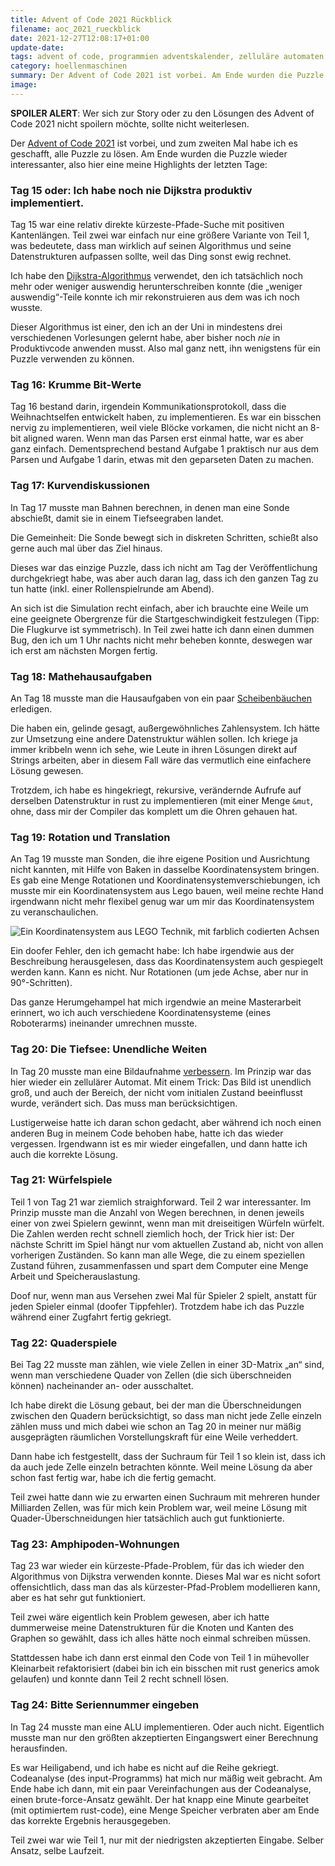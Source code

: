 ```yaml
---
title: Advent of Code 2021 Rückblick
filename: aoc_2021_rueckblick
date: 2021-12-27T12:08:17+01:00
update-date:
tags: advent of code, programmien adventskalender, zelluläre automaten, algorithmus von dijkstra, rust, puzzle, kombinatorik
category: hoellenmaschinen
summary: Der Advent of Code 2021 ist vorbei. Am Ende wurden die Puzzle wie immer schwieriger bzw. interessanter. SPOLER ALERT!
image:
---
```


**SPOILER ALERT**: Wer sich zur Story oder zu den Lösungen des Advent of Code 2021 nicht spoilern möchte, sollte nicht weiterlesen.

Der [Advent of Code 2021](https://adventofcode.com/2021) ist vorbei, und zum zweiten Mal habe ich es geschafft, alle Puzzle zu lösen. Am Ende wurden die Puzzle wieder interessanter, also hier eine meine Highlights der letzten Tage:

### Tag 15 oder: Ich habe noch nie Dijkstra produktiv implementiert.

Tag 15 war eine relativ direkte kürzeste-Pfade-Suche mit positiven Kantenlängen. Teil zwei war einfach nur eine größere Variante von Teil 1, was bedeutete, dass man wirklich auf seinen Algorithmus und seine Datenstrukturen aufpassen sollte, weil das Ding sonst ewig rechnet.

Ich habe den [Dijkstra-Algorithmus](https://de.wikipedia.org/wiki/Dijkstra-Algorithmus) verwendet, den ich tatsächlich noch mehr oder weniger auswendig herunterschreiben konnte (die „weniger auswendig“-Teile konnte ich mir rekonstruieren aus dem was ich noch wusste.

Dieser Algorithmus ist einer, den ich an der Uni in mindestens drei verschiedenen Vorlesungen gelernt habe, aber bisher noch _nie_ in Produktivcode anwenden musst. Also mal ganz nett, ihn wenigstens für ein Puzzle verwenden zu können.

### Tag 16: Krumme Bit-Werte

Tag 16 bestand darin, irgendein Kommunikationsprotokoll, dass die Weihnachtselfen entwickelt haben, zu implementieren. Es war ein bisschen nervig zu implementieren, weil viele Blöcke vorkamen, die nicht nicht an 8-bit aligned waren. Wenn man das Parsen erst einmal hatte, war es aber ganz einfach. Dementsprechend bestand Aufgabe 1 praktisch nur aus dem Parsen und Aufgabe 1 darin, etwas mit den geparseten Daten zu machen.

### Tag 17: Kurvendiskussionen

In Tag 17 musste man Bahnen berechnen, in denen man eine Sonde abschießt, damit sie in einem Tiefseegraben landet.

Die Gemeinheit: Die Sonde bewegt sich in diskreten Schritten, schießt also gerne auch mal über das Ziel hinaus.

Dieses war das einzige Puzzle, dass ich nicht am Tag der Veröffentlichung durchgekriegt habe, was aber auch daran lag, dass ich den ganzen Tag zu tun hatte (inkl. einer Rollenspielrunde am Abend).

An sich ist die Simulation recht einfach, aber ich brauchte eine Weile um eine geeignete Obergrenze für die Startgeschwindigkeit festzulegen (Tipp: Die Flugkurve ist symmetrisch). In Teil zwei hatte ich dann einen dummen Bug, den ich um 1 Uhr nachts nicht mehr beheben konnte, deswegen war ich erst am nächsten Morgen fertig.

### Tag 18: Mathehausaufgaben

An Tag 18 musste man die Hausaufgaben von ein paar [Scheibenbäuchen](https://de.wikipedia.org/wiki/Scheibenb%C3%A4uche) erledigen.

Die haben ein, gelinde gesagt, außergewöhnliches Zahlensystem. Ich hätte zur Umsetzung eine andere Datenstruktur wählen sollen. Ich kriege ja immer kribbeln wenn ich sehe, wie Leute in ihren Lösungen direkt auf Strings arbeiten, aber in diesem Fall wäre das vermutlich eine einfachere Lösung gewesen.

Trotzdem, ich habe es hingekriegt, rekursive, verändernde Aufrufe auf derselben Datenstruktur in rust zu implementieren (mit einer Menge `&mut`, ohne, dass mir der Compiler das komplett um die Ohren gehauen hat.

### Tag 19: Rotation und Translation

An Tag 19 musste man Sonden, die ihre eigene Position und Ausrichtung nicht kannten, mit Hilfe von Baken in dasselbe Koordinatensystem bringen. Es gab eine Menge Rotationen und Koordinatensystemverschiebungen, ich musste mir ein Koordinatensystem aus Lego bauen, weil meine rechte Hand irgendwann nicht mehr flexibel genug war um mir das Koordinatensystem zu veranschaulichen.

![Ein Koordinatensystem aus LEGO Technik, mit farblich codierten Achsen](/file/koordinatensystem.webp "Wirklich hilfreich. Besonders, dass es farblich codiert ist.")

Ein doofer Fehler, den ich gemacht habe: Ich habe irgendwie aus der Beschreibung herausgelesen, dass das Koordinatensystem auch gespiegelt werden kann. Kann es nicht. Nur Rotationen (um jede Achse, aber nur in 90°-Schritten).

Das ganze Herumgehampel hat mich irgendwie an meine Masterarbeit erinnert, wo ich auch verschiedene Koordinatensysteme (eines Roboterarms) ineinander umrechnen musste.

### Tag 20: Die Tiefsee: Unendliche Weiten

In Tag 20 musste man eine Bildaufnahme [verbessern](https://tvtropes.org/pmwiki/pmwiki.php/Main/EnhanceButton). Im Prinzip war das hier wieder ein zellulärer Automat. Mit einem Trick: Das Bild ist unendlich groß, und auch der Bereich, der nicht vom initialen Zustand beeinflusst wurde, verändert sich. Das muss man berücksichtigen.

Lustigerweise hatte ich daran schon gedacht, aber während ich noch einen anderen Bug in meinem Code behoben habe, hatte ich das wieder vergessen. Irgendwann ist es mir wieder eingefallen, und dann hatte ich auch die korrekte Lösung.

### Tag 21: Würfelspiele

Teil 1 von Tag 21 war ziemlich straighforward. Teil 2 war interessanter. Im Prinzip musste man die Anzahl von Wegen berechnen, in denen jeweils einer von zwei Spielern gewinnt, wenn man mit dreiseitigen Würfeln würfelt. Die Zahlen werden recht schnell ziemlich hoch, der Trick hier ist: Der nächste Schritt im Spiel hängt nur vom aktuellen Zustand ab, nicht von allen vorherigen Zuständen. So kann man alle Wege, die zu einem speziellen Zustand führen, zusammenfassen und spart dem Computer eine Menge Arbeit und Speicherauslastung.

Doof nur, wenn man aus Versehen zwei Mal für Spieler 2 spielt, anstatt für jeden Spieler einmal (doofer Tippfehler). Trotzdem habe ich das Puzzle während einer Zugfahrt fertig gekriegt.

### Tag 22: Quaderspiele

Bei Tag 22 musste man zählen, wie viele Zellen in einer 3D-Matrix „an“ sind, wenn man verschiedene Quader von Zellen (die sich überschneiden können) nacheinander an- oder ausschaltet.

Ich habe direkt die Lösung gebaut, bei der man die Überschneidungen zwischen den Quadern berücksichtigt, so dass man nicht jede Zelle einzeln zählen muss und mich dabei wie schon an Tag 20 in meiner nur mäßig ausgeprägten räumlichen Vorstellungskraft für eine Weile verheddert.

Dann habe ich festgestellt, dass der Suchraum für Teil 1 so klein ist, dass ich da auch jede Zelle einzeln betrachten könnte. Weil meine Lösung da aber schon fast fertig war, habe ich die fertig gemacht.

Teil zwei hatte dann wie zu erwarten einen Suchraum mit mehreren hunder Milliarden Zellen, was für mich kein Problem war, weil meine Lösung mit Quader-Überschneidungen hier tatsächlich auch gut funktionierte.

### Tag 23: Amphipoden-Wohnungen

Tag 23 war wieder ein kürzeste-Pfade-Problem, für das ich wieder den Algorithmus von Dijkstra verwenden konnte. Dieses Mal war es nicht sofort offensichtlich, dass man das als kürzester-Pfad-Problem modellieren kann, aber es hat sehr gut funktioniert.

Teil zwei wäre eigentlich kein Problem gewesen, aber ich hatte dummerweise meine Datenstrukturen für die Knoten und Kanten des Graphen so gewählt, dass ich alles hätte noch einmal schreiben müssen.

Stattdessen habe ich dann erst einmal den Code von Teil 1 in mühevoller Kleinarbeit refaktorisiert (dabei bin ich ein bisschen mit rust generics amok gelaufen) und konnte dann Teil 2 recht schnell lösen.

### Tag 24: Bitte Seriennummer eingeben

In Tag 24 musste man eine ALU implementieren. Oder auch nicht. Eigentlich musste man nur den größten akzeptierten Eingangswert einer Berechnung herausfinden.

Es war Heiligabend, und ich habe es nicht auf die Reihe gekriegt. Codeanalyse (des input-Programms) hat mich nur mäßig weit gebracht. Am Ende habe ich dann,  mit ein paar Vereinfachungen aus der Codeanalyse, einen brute-force-Ansatz gewählt. Der hat knapp eine Minute gearbeitet (mit optimiertem rust-code), eine Menge Speicher verbraten aber am Ende das korrekte Ergebnis herausgegeben.

Teil zwei war wie Teil 1, nur mit der niedrigsten akzeptierten Eingabe. Selber Ansatz, selbe Laufzeit.
